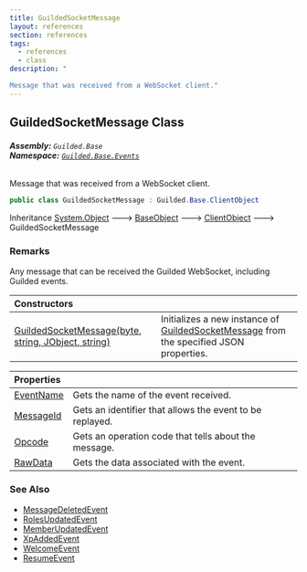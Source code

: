 ```yaml
---
title: GuildedSocketMessage
layout: references
section: references
tags:
  - references
  - class
description: "

Message that was received from a WebSocket client."
---
```


## GuildedSocketMessage Class
###### **Assembly:** `Guilded.Base`<br/>**Namespace:** [`Guilded.Base.Events`](Guilded.Base.Events.md 'Guilded.Base.Events')

Message that was received from a WebSocket client.

```csharp
public class GuildedSocketMessage : Guilded.Base.ClientObject
```

Inheritance [System.Object](https://docs.microsoft.com/en-us/dotnet/api/System.Object 'System.Object') &#129106; [BaseObject](BaseObject.md 'Guilded.Base.BaseObject') &#129106; [ClientObject](ClientObject.md 'Guilded.Base.ClientObject') &#129106; GuildedSocketMessage

### Remarks
  
Any message that can be received the Guilded WebSocket, including Guilded events.

| Constructors | |
| :--- | :--- |
| [GuildedSocketMessage(byte, string, JObject, string)](GuildedSocketMessage.GuildedSocketMessage(byte,string,JObject,string).md 'Guilded.Base.Events.GuildedSocketMessage.GuildedSocketMessage(byte, string, Newtonsoft.Json.Linq.JObject, string)') | Initializes a new instance of [GuildedSocketMessage](GuildedSocketMessage.md 'Guilded.Base.Events.GuildedSocketMessage') from the specified JSON properties. |

| Properties | |
| :--- | :--- |
| [EventName](GuildedSocketMessage.EventName.md 'Guilded.Base.Events.GuildedSocketMessage.EventName') | Gets the name of the event received. |
| [MessageId](GuildedSocketMessage.MessageId.md 'Guilded.Base.Events.GuildedSocketMessage.MessageId') | Gets an identifier that allows the event to be replayed. |
| [Opcode](GuildedSocketMessage.Opcode.md 'Guilded.Base.Events.GuildedSocketMessage.Opcode') | Gets an operation code that tells about the message. |
| [RawData](GuildedSocketMessage.RawData.md 'Guilded.Base.Events.GuildedSocketMessage.RawData') | Gets the data associated with the event. |

### See Also
- [MessageDeletedEvent](MessageDeletedEvent.md 'Guilded.Base.Events.MessageDeletedEvent')
- [RolesUpdatedEvent](RolesUpdatedEvent.md 'Guilded.Base.Events.RolesUpdatedEvent')
- [MemberUpdatedEvent](MemberUpdatedEvent.md 'Guilded.Base.Events.MemberUpdatedEvent')
- [XpAddedEvent](XpAddedEvent.md 'Guilded.Base.Events.XpAddedEvent')
- [WelcomeEvent](WelcomeEvent.md 'Guilded.Base.Events.WelcomeEvent')
- [ResumeEvent](ResumeEvent.md 'Guilded.Base.Events.ResumeEvent')